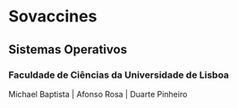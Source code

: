 # Sovaccines
## Sistemas Operativos
### Faculdade de Ciências da Universidade de Lisboa

Michael Baptista | Afonso Rosa | Duarte Pinheiro
    
